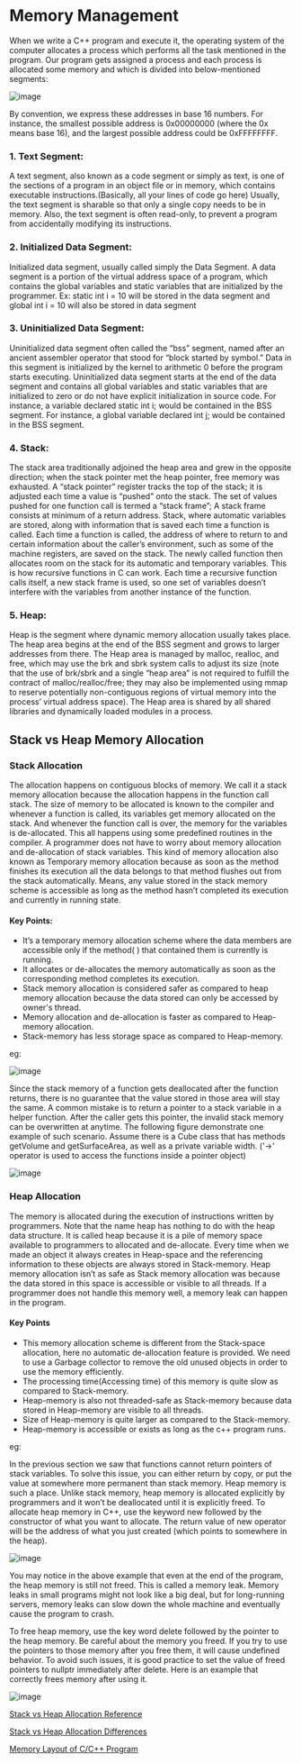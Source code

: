 # Memory Management

When we write a C++ program and execute it, the operating system of the computer allocates a process which performs all the task mentioned in the program.
Our program gets assigned a process and each process is allocated some memory and which is divided into below-mentioned segments:

![image](https://user-images.githubusercontent.com/45400093/165229167-26d860d6-0b7b-4f69-919a-a38dd886c00b.png)

By convention, we express these addresses in base 16 numbers. For instance, the smallest possible address is 0x00000000 (where the 0x means base 16), and the largest possible address could be 0xFFFFFFFF.

### 1. Text Segment:
A text segment, also known as a code segment or simply as text, is one of the sections of a program in an object file or in memory, which contains executable instructions.(Basically, all your lines of code go here) 
Usually, the text segment is sharable so that only a single copy needs to be in memory. Also, the text segment is often read-only, to prevent a program from accidentally modifying its instructions.

### 2. Initialized Data Segment: 
Initialized data segment, usually called simply the Data Segment. A data segment is a portion of the virtual address space of a program, which contains the global variables and static variables that are initialized by the programmer.
Ex: static int i = 10 will be stored in the data segment and global int i = 10 will also be stored in data segment

### 3. Uninitialized Data Segment: 
Uninitialized data segment often called the “bss” segment, named after an ancient assembler operator that stood for “block started by symbol.” Data in this segment is initialized by the kernel to arithmetic 0 before the program starts executing. Uninitialized data segment starts at the end of the data segment and contains all global variables and static variables that are initialized to zero or do not have explicit initialization in source code.
For instance, a variable declared static int i; would be contained in the BSS segment. 
For instance, a global variable declared int j; would be contained in the BSS segment.

### 4. Stack: 
The stack area traditionally adjoined the heap area and grew in the opposite direction; when the stack pointer met the heap pointer, free memory was exhausted. A “stack pointer” register tracks the top of the stack; it is adjusted each time a value is “pushed” onto the stack. The set of values pushed for one function call is termed a “stack frame”; A stack frame consists at minimum of a return address.
Stack, where automatic variables are stored, along with information that is saved each time a function is called. Each time a function is called, the address of where to return to and certain information about the caller’s environment, such as some of the machine registers, are saved on the stack. The newly called function then allocates room on the stack for its automatic and temporary variables. This is how recursive functions in C can work. Each time a recursive function calls itself, a new stack frame is used, so one set of variables doesn’t interfere with the variables from another instance of the function.

### 5. Heap: 
Heap is the segment where dynamic memory allocation usually takes place.
The heap area begins at the end of the BSS segment and grows to larger addresses from there. The Heap area is managed by malloc, realloc, and free, which may use the brk and sbrk system calls to adjust its size (note that the use of brk/sbrk and a single “heap area” is not required to fulfill the contract of malloc/realloc/free; they may also be implemented using mmap to reserve potentially non-contiguous regions of virtual memory into the process’ virtual address space). The Heap area is shared by all shared libraries and dynamically loaded modules in a process.

## Stack vs Heap Memory Allocation

### Stack Allocation

The allocation happens on contiguous blocks of memory. We call it a stack memory allocation because the allocation happens in the function call stack. The size of memory to be allocated is known to the compiler and whenever a function is called, its variables get memory allocated on the stack. And whenever the function call is over, the memory for the variables is de-allocated. This all happens using some predefined routines in the compiler. A programmer does not have to worry about memory allocation and de-allocation of stack variables. This kind of memory allocation also known as Temporary memory allocation because as soon as the method finishes its execution all the data belongs to that method flushes out from the stack automatically. Means, any value stored in the stack memory scheme is accessible as long as the method hasn’t completed its execution and currently in running state.

#### Key Points:

- It’s a temporary memory allocation scheme where the data members are accessible only if the method( ) that contained them is currently is running.
- It allocates or de-allocates the memory automatically as soon as the corresponding method completes its execution.
- Stack memory allocation is considered safer as compared to heap memory allocation because the data stored can only be accessed by owner's thread.
- Memory allocation and de-allocation is faster as compared to Heap-memory allocation.
- Stack-memory has less storage space as compared to Heap-memory.

eg:

![image](https://user-images.githubusercontent.com/45400093/165233758-a8fb2522-fa62-4ae6-af18-46f69ad73859.png)

Since the stack memory of a function gets deallocated after the function returns, there is no guarantee that the value stored in those area will stay the same. A common mistake is to return a pointer to a stack variable in a helper function. After the caller gets this pointer, the invalid stack memory can be overwritten at anytime. The following figure demonstrate one example of such scenario. Assume there is a Cube class that has methods getVolume and getSurfaceArea, as well as a private variable width. ('->' operator is used to access the functions inside a pointer object)

![image](https://user-images.githubusercontent.com/45400093/165234139-c6f157db-b0d0-41f1-9f8c-43dee025db66.png)


### Heap Allocation

The memory is allocated during the execution of instructions written by programmers. Note that the name heap has nothing to do with the heap data structure. It is called heap because it is a pile of memory space available to programmers to allocated and de-allocate. Every time when we made an object it always creates in Heap-space and the referencing information to these objects are always stored in Stack-memory. Heap memory allocation isn’t as safe as Stack memory allocation was because the data stored in this space is accessible or visible to all threads. If a programmer does not handle this memory well, a memory leak can happen in the program.

#### Key Points

- This memory allocation scheme is different from the Stack-space allocation, here no automatic de-allocation feature is provided. We need to use a Garbage collector to remove the old unused objects in order to use the memory efficiently.
- The processing time(Accessing time) of this memory is quite slow as compared to Stack-memory.
- Heap-memory is also not threaded-safe as Stack-memory because data stored in Heap-memory are visible to all threads.
- Size of Heap-memory is quite larger as compared to the Stack-memory.
- Heap-memory is accessible or exists as long as the c++ program runs.

eg:

In the previous section we saw that functions cannot return pointers of stack variables. To solve this issue, you can either return by copy, or put the value at somewhere more permanent than stack memory. Heap memory is such a place. Unlike stack memory, heap memory is allocated explicitly by programmers and it won’t be deallocated until it is explicitly freed. To allocate heap memory in C++, use the keyword new followed by the constructor of what you want to allocate. The return value of new operator will be the address of what you just created (which points to somewhere in the heap).

![image](https://user-images.githubusercontent.com/45400093/165234842-1b2f3898-cb8d-4150-9429-5c7069047bef.png)

You may notice in the above example that even at the end of the program, the heap memory is still not freed. This is called a memory leak.
Memory leaks in small programs might not look like a big deal, but for long-running servers, memory leaks can slow down the whole machine and eventually cause the program to crash.

To free heap memory, use the key word delete followed by the pointer to the heap memory. Be careful about the memory you freed. If you try to use the pointers to those memory after you free them, it will cause undefined behavior. To avoid such issues, it is good practice to set the value of freed pointers to nullptr immediately after delete. Here is an example that correctly frees memory after using it.

![image](https://user-images.githubusercontent.com/45400093/165235051-c39f50e4-26fb-4bf4-939e-afc00ee2b742.png)

[Stack vs Heap Allocation Reference](https://courses.engr.illinois.edu/cs225/sp2022/resources/stack-heap/)

[Stack vs Heap Allocation Differences](https://www.geeksforgeeks.org/stack-vs-heap-memory-allocation/)

[Memory Layout of C/C++ Program](https://www.geeksforgeeks.org/memory-layout-of-c-program/)
